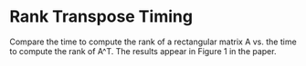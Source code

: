 # Rank Transpose Timing

Compare the time to compute the rank of a rectangular matrix A vs. the time to
compute the rank of A^T. The results appear in Figure 1 in the paper.
